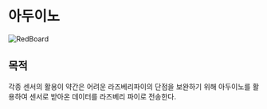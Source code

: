# 아두이노  

![RedBoard](https://github.com/wjrmffldrhrl/UleungCare/blob/master/arduino/RedBoard.jpg)

## 목적  

각종 센서의 활용이 약간은 어려운 라즈베리파이의 단점을 보완하기 위해 아두이노를 활용하여 센서로 받아온 데이터를 라즈베리 파이로 전송한다.  

